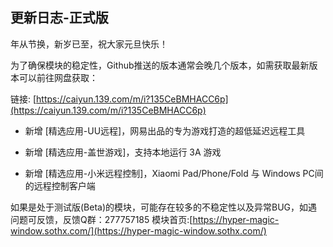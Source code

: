 ## 更新日志-正式版

年从节换，新岁已至，祝大家元旦快乐！

为了确保模块的稳定性，Github推送的版本通常会晚几个版本，如需获取最新版本可以前往网盘获取：

链接: [https://caiyun.139.com/m/i?135CeBMHACC6p](https://caiyun.139.com/m/i?135CeBMHACC6p)


- 新增 [精选应用-UU远程]，网易出品的专为游戏打造的超低延迟远程工具

- 新增 [精选应用-盖世游戏]，支持本地运行 3A 游戏

- 新增 [精选应用-小米远程控制]，Xiaomi Pad/Phone/Fold 与 Windows PC间的远程控制客户端


如果是处于测试版(Beta)的模块，可能存在较多的不稳定性以及异常BUG，如遇问题可反馈，反馈Q群：277757185
模块首页:[https://hyper-magic-window.sothx.com/](https://hyper-magic-window.sothx.com/)